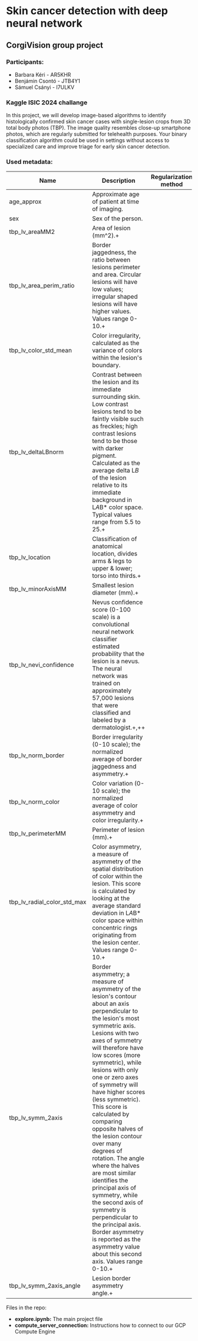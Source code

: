 # Skin cancer detection with deep neural network

## CorgiVision group project

### Participants:

* Barbara Kéri - AR5KHR
* Benjámin Csontó - JTB4Y1
* Sámuel Csányi - I7ULKV

### Kaggle ISIC 2024 challange 

In this project, we will develop image-based algorithms to identify histologically confirmed skin cancer cases with single-lesion crops from 3D total body photos (TBP). The image quality resembles close-up smartphone photos, which are regularly submitted for telehealth purposes. Your binary classification algorithm could be used in settings without access to specialized care and improve triage for early skin cancer detection.

 ### Used metadata:

| Name                        | Description                                                  | Regularization method |
| --------------------------- | ------------------------------------------------------------ | --------------------- |
| age_approx                  | Approximate age of patient at time of imaging.               |                       |
| sex                         | Sex of the person.                                           |                       |
| tbp_lv_areaMM2              | Area of lesion (mm^2).+                                      |                       |
| tbp_lv_area_perim_ratio     | Border jaggedness, the ratio between lesions perimeter and area. Circular lesions will have low values; irregular shaped lesions will have higher values. Values range 0-10.+ |                       |
| tbp_lv_color_std_mean       | Color irregularity, calculated as the variance of colors within the lesion's boundary. |                       |
| tbp_lv_deltaLBnorm          | Contrast between the lesion and its immediate surrounding skin. Low contrast lesions tend to be faintly visible such as freckles; high contrast lesions tend to be those with darker pigment. Calculated as the average delta L*B* of the lesion relative to its immediate background in L*A*B* color space. Typical values range from 5.5 to 25.+ |                       |
| tbp_lv_location             | Classification of anatomical location, divides arms & legs to upper & lower; torso into thirds.+ |                       |
| tbp_lv_minorAxisMM          | Smallest lesion diameter (mm).+                              |                       |
| tbp_lv_nevi_confidence      | Nevus confidence score (0-100 scale) is a convolutional neural network classifier estimated probability that the lesion is a nevus. The neural network was trained on approximately 57,000 lesions that were classified and labeled by a dermatologist.+,++ |                       |
| tbp_lv_norm_border          | Border irregularity (0-10 scale); the normalized average of border jaggedness and asymmetry.+ |                       |
| tbp_lv_norm_color           | Color variation (0-10 scale); the normalized average of color asymmetry and color irregularity.+ |                       |
| tbp_lv_perimeterMM          | Perimeter of lesion (mm).+                                   |                       |
| tbp_lv_radial_color_std_max | Color asymmetry, a measure of asymmetry of the spatial distribution of color within the lesion. This score is calculated by looking at the average standard deviation in L*A*B* color space within concentric rings originating from the lesion center. Values range 0-10.+ |                       |
| tbp_lv_symm_2axis           | Border asymmetry; a measure of asymmetry of the lesion's contour about an axis perpendicular to the lesion's most symmetric axis. Lesions with two axes of symmetry will therefore have low scores (more symmetric), while lesions with only one or zero axes of symmetry will have higher scores (less symmetric). This score is calculated by comparing opposite halves of the lesion contour over many degrees of rotation. The angle where the halves are most similar identifies the principal axis of symmetry, while the second axis of symmetry is perpendicular to the principal axis. Border asymmetry is reported as the asymmetry value about this second axis. Values range 0-10.+ |                       |
| tbp_lv_symm_2axis_angle     | Lesion border asymmetry angle.+                              |                       |

Files in the repo: 

* **explore.ipynb:** The main project file
* **compute_server_connection:** Instructions how to connect to our GCP Compute Engine  

